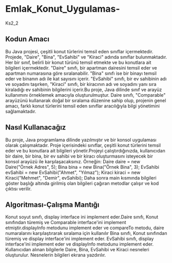 # Emlak_Konut_Uygulamas-
Ks2_2

## Kodun Amacı

Bu Java projesi, çeşitli konut türlerini temsil eden sınıflar içermektedir. Projede, "Daire", "Bina", "EvSahibi" ve "Kiraci" adında sınıflar bulunmaktadır. Her bir sınıf, belirli bir konut türünü temsil etmekte ve bu konutlara ait bilgileri içermektedir. "Daire" sınıfı, bir apartman dairesini temsil eder ve apartman numarasına göre sıralanabilir. "Bina" sınıfı ise bir binayı temsil eder ve binanın adı ile kat sayısını içerir. "EvSahibi" sınıfı, bir ev sahibinin adı ve soyadını taşırken, "Kiraci" sınıfı, bir kiracının adı ve soyadını yanı sıra kiraladığı ev sahibinin bilgilerini içerir.Bu proje, Java dilinde sınıf ve arayüz kullanımını örneklemek amacıyla oluşturulmuştur. Daire sınıfı, "Comparable" arayüzünü kullanarak doğal bir sıralama düzenine sahip olup, projenin genel amacı, farklı konut türlerini temsil eden sınıflar aracılığıyla bilgi yönetimini sağlamaktadır.

##  Nasıl Kullanacağız

Bu proje, Java programlama dilinde yazılmıştır ve bir konsol uygulaması olarak çalışmaktadır. Proje içerisindeki sınıflar, çeşitli konut türlerini temsil eder ve bu konutlara ait bilgileri yönetir.Projeyi çalıştırdığınızda, kullanıcıdan bir daire, bir bina, bir ev sahibi ve bir kiracı oluşturmasını isteyecek bir konsol arayüzü ile karşılaşacaksınız. Örneğin:
Daire daire = new Daire("Örnek Adres", 5);
Bina bina = new Bina("Örnek Bina", 3);
EvSahibi evSahibi = new EvSahibi("Ahmet", "Yılmaz");
Kiraci kiraci = new Kiraci("Mehmet", "Demir", evSahibi);
Daha sonra main kısmında bilgileri göster başlığı altında girilmiş olan bilgileri çağıran metodlar çalışır ve kod çıktısı verilir.

## Algoritması-Çalışma Mantığı

Konut soyut sınıfı, display interface ini implement eder.Daire sınıfı, Konut sınıfından türemiş ve Comparable<Daire> interface'ini implement etmiştir.displayInfo metodunu implement eder ve compareTo metodu, daire numaralarını karşılaştırarak sıralama için kullanılır Bina sınıfı, Konut sınıfından türemiş ve display interface'ini implement eder. EvSahibi sınıfı, display interface'ini implement eder ve displayInfo metodunu implement eder. Kullanıcıdan alınan bilgilerle Daire, Bina, EvSahibi ve Kiraci nesneleri oluşturulur.
Nesnelerin bilgileri ekrana yazdırılır.
